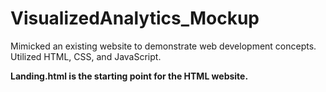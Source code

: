 # VisualizedAnalytics_Mockup
Mimicked an existing website to demonstrate web development concepts. Utilized HTML, CSS, and JavaScript.  

__Landing.html is the starting point for the HTML website.__
